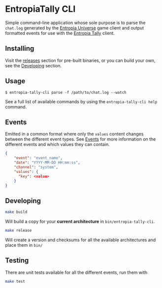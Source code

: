 # EntropiaTally CLI

Simple command-line application whose sole purpose is to parse the `chat.log` generated by the
[Entropia Universe](https://www.entropiauniverse.com/) game client and output formatted events for use with
the [Entropia Tally](https://github.com/EntropiaTally/entropia-tally-app) client.

## Installing

Visit the [releases](https://github.com/EntropiaTally/entropia-tally-cli/releases) section for pre-built
binaries, or you can build your own, see the [Developing](#developing) section.

## Usage

```
$ entropia-tally-cli parse -f /path/to/chat.log --watch
```

See a full list of available commands by using the `entropia-tally-cli help` command.

## Events

Emitted in a common format where only the `values` content changes between the different
event types. See [Events](./EVENTS.md) for more information on the different events and which values
they can contain.

```json
{
    "event": "event_name",
    "date": "YYYY-MM-DD HH:mm:ss",
    "channel": "system",
    "values": {
      "key": <value>
    }
}
```


## Developing

```bash
make build
```
Will build a copy for your **current architecture** in `bin/entropia-tally-cli`.


```bash
make release
```
Will create a version and checksums for all the available architectures and place them in `bin/`


## Testing

There are unit tests available for all the different events, run them with

```bash
make test
```
